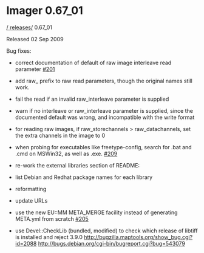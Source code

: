 # Imager 0.67_01

[ / ](..) [releases/](./) 0.67_01

Released 02 Sep 2009

Bug fixes:

- correct documentation of default of raw image interleave read parameter [#201](https://github.com/tonycoz/imager/issues/201)

- add raw_ prefix to raw read parameters, though the original names still work.

- fail the read if an invalid raw_interleave parameter is supplied

- warn if no interleave or raw_interleave parameter is supplied, since the documented default was wrong, and incompatible with the write format

- for reading raw images, if raw_storechannels > raw_datachannels, set the extra channels in the image to 0

- when probing for executables like freetype-config, search for .bat and .cmd on MSWin32, as well as .exe. [#209](https://github.com/tonycoz/imager/issues/209)

- re-work the external libraries section of README:

- list Debian and Redhat package names for each library

- reformatting

- update URLs

- use the new EU::MM META_MERGE facility instead of generating META.yml from scratch [#205](https://github.com/tonycoz/imager/issues/205)

- use Devel::CheckLib (bundled, modified) to check which release of libtiff is installed and reject 3.9.0 http://bugzilla.maptools.org/show_bug.cgi?id=2088 http://bugs.debian.org/cgi-bin/bugreport.cgi?bug=543079